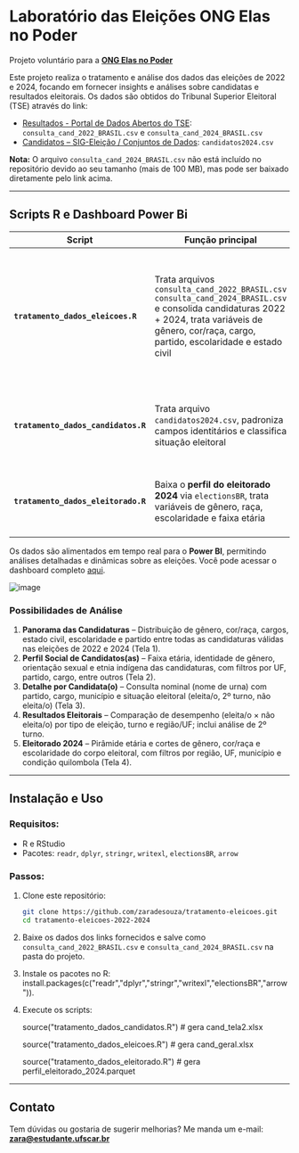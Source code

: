 # Laboratório das Eleições ONG Elas no Poder
Projeto voluntário para a **[ONG Elas no Poder](https://elasnopoder.org/)**


Este projeto realiza o tratamento e análise dos dados das eleições de 2022 e 2024, focando em fornecer insights e análises sobre candidatas e resultados eleitorais. 
Os dados são obtidos do Tribunal Superior Eleitoral (TSE) através do link:

- [Resultados - Portal de Dados Abertos do TSE](https://dadosabertos.tse.jus.br/dataset/?groups=resultados): `consulta_cand_2022_BRASIL.csv` e `consulta_cand_2024_BRASIL.csv`
- [Candidatos – SIG-Eleição / Conjuntos de Dados](https://sig.tse.jus.br/ords/dwapr/r/seai/sig-eleicao-arquivo/conjuntos-de-dados?p10_nm_modulo=candidatura): `candidatos2024.csv` 

**Nota:** O arquivo `consulta_cand_2024_BRASIL.csv` não está incluído no repositório devido ao seu tamanho (mais de 100 MB), mas pode ser baixado diretamente pelo link acima.

---

## Scripts R e Dashboard Power Bi

| Script | Função principal |       Telas Power BI       | Arquivo(s) gerados |
|--------|-----------------|----------------------------|--------------------|
| **`tratamento_dados_eleicoes.R`** | Trata arquivos `consulta_cand_2022_BRASIL.csv`  `consulta_cand_2024_BRASIL.csv` e consolida candidaturas 2022 + 2024, trata variáveis de gênero, cor/raça, cargo, partido, escolaridade e estado civil | **Tela 1 – PANORAMA** (distribuição de gênero, raça, cargos, etc.)<br><br>**Tela 3 – CANDIDATOS(AS)** (lista nome de urna, partido, cargo, município, situação) | `cand_geral.xlsx` |
| **`tratamento_dados_candidatos.R`** | Trata arquivo `candidatos2024.csv`, padroniza campos identitários e classifica situação eleitoral | **Tela 2 – PERFIL SOCIAL** <br>(faixa etária, identidade de gênero, orientação sexual, etnia indígena) | `cand_tela2.xlsx` |
| **`tratamento_dados_eleitorado.R`** | Baixa o **perfil do eleitorado 2024** via `electionsBR`, trata variáveis de gênero, raça, escolaridade e faixa etária | **Tela 4 – ELEITORADO** (piramide etária, gênero, cor/raça, escolaridade, totais) | `perfil_eleitorado_2024.parquet` |

Os dados são alimentados em tempo real para o **Power BI**, permitindo análises detalhadas e dinâmicas sobre as eleições. 
Você pode acessar o dashboard completo [aqui](https://app.powerbi.com/view?r=eyJrIjoiNGE2MmY2Y2YtYzEzYy00ZjUwLWFjODYtZGI2ODNlZThiZmNiIiwidCI6IjVjYTI0MTc0LWYxMzgtNGZlMS1iODY2LWFjZWFlOTRiZjk5MiJ9).

![image](https://github.com/user-attachments/assets/b9862e3b-16a5-46c8-9874-495962a55384)

### Possibilidades de Análise

1. **Panorama das Candidaturas** – Distribuição de gênero, cor/raça, cargos, estado civil, escolaridade e partido entre todas as candidaturas válidas nas eleições de 2022 e 2024 (Tela 1).  
2. **Perfil Social de Candidatos(as)** – Faixa etária, identidade de gênero, orientação sexual e etnia indígena das candidaturas, com filtros por UF, partido, cargo, entre outros (Tela 2). 
3. **Detalhe por Candidata(o)** – Consulta nominal (nome de urna) com partido, cargo, município e situação eleitoral (eleita/o, 2º turno, não eleita/o) (Tela 3).
4. **Resultados Eleitorais** – Comparação de desempenho (eleita/o × não eleita/o) por tipo de eleição, turno e região/UF; inclui análise de 2º turno.  
5. **Eleitorado 2024** – Pirâmide etária e cortes de gênero, cor/raça e escolaridade do corpo eleitoral, com filtros por região, UF, município e condição quilombola (Tela 4).

---

## Instalação e Uso

### Requisitos:

- R e RStudio 
- Pacotes: `readr`, `dplyr`, `stringr`, `writexl`, `electionsBR`, `arrow`

### Passos:

1. Clone este repositório:

   ```bash
   git clone https://github.com/zaradesouza/tratamento-eleicoes.git
   cd tratamento-eleicoes-2022-2024
   ```

2. Baixe os dados dos links fornecidos e salve como `consulta_cand_2022_BRASIL.csv` e `consulta_cand_2024_BRASIL.csv` na pasta do projeto.
3. Instale os pacotes no R: install.packages(c("readr","dplyr","stringr","writexl","electionsBR","arrow")).
5. Execute os scripts:
   
   source("tratamento_dados_candidatos.R")   # gera cand_tela2.xlsx
   
   source("tratamento_dados_eleicoes.R")  # gera cand_geral.xlsx
   
   source("tratamento_dados_eleitorado.R")  # gera perfil_eleitorado_2024.parquet

---

## Contato

Tem dúvidas ou gostaria de sugerir melhorias? 
Me manda um e-mail: [**zara@estudante.ufscar.br**](mailto:zara@estudante.ufscar.br)
